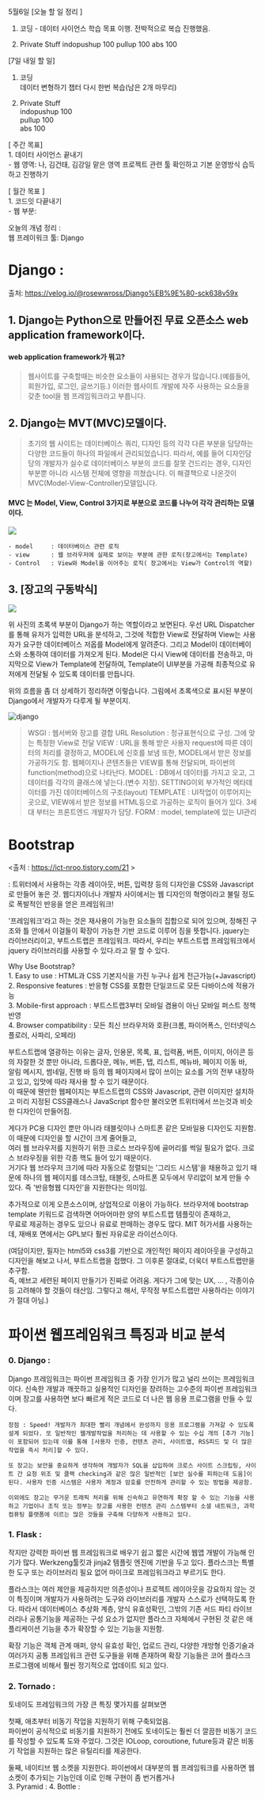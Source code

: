 5월6일 
[오늘 할 일 정리 ]

1. 코딩             - 데이터 사이언스 학습 목표 이행. 전박적으로 복습 진행했음.

2. Private Stuff
                    indopushup 100
                    pullup 100
                    abs   100




[7일 내일 할 일]    

1. 코딩     
                데이터 변형하기 챕터 다시 한번 복습(남은 2개 마무리)    

2. Private Stuff    
                    indopushup 100  
                    pullup 100  
                    abs   100   



[ 주간 목표]    
        1. 데이터 사이언스 끝내기       
            - 웹 영역: 나, 김건태, 김강일 맡은 영역 프로젝트 관련 툴 확인하고 기본 운영방식 습득하고 진행하기       



[ 월간 목표 ]       
        1.  코드잇 다끝내기         
            - 웹 부분:      


오늘의 개념 정리 :  
    웹 프레이워크 툴: Django    





# Django :  
출처: https://velog.io/@rosewwross/Django%EB%9E%80-sck638v59x

## 1. Django는 Python으로 만들어진 무료 오픈소스 web application framework이다.         
#### web application framework가 뭐고?

> 웹사이트를 구축할때는 비슷한 요소들이 사용되는 경우가 많습니다.(예를들어, 회원가입, 로그인, 글쓰기등.) 이러한 웹사이트 개발에 자주 사용하는 요소들을 갖춘 tool을 웹 프레임워크라고 부릅니다. 


## 2. Django는 MVT(MVC)모델이다.        

> 초기의 웹 사이트는 데이터베이스 쿼리, 디자인 등의 각각 다른 부분을 담당하는 다양한 코드들이 하나의 파일에서 
관리되었습니다. 따라서, 예를 들어 디자인담당의 개발자가 실수로 데이터베이스 부분의 코드를 잘못 건드리는 경우, 디자인 부분뿐 아니라 시스템 전체에 영향을 끼쳤습니다. 이 해결책으로 나온것이 MVC(Model-View-Controller)모델입니다. 

#### MVC 는 Model, View, Control 3가지로 부분으로 코드를 나누어 각각 관리하는 모델이다.     

![](https://media.vlpt.us/post-images/rosewwross/25c8aee0-44c0-11ea-88c3-ff63fd21259a/image.png)

    - model     : 데이터베이스 관련 로직
    - view      : 웹 브라우저에 실제로 보이는 부분에 관한 로직(장고에서는 Template)
    - Control   : View와 Model을 이어주는 로직( 장고에서는 View가 Control의 역할)


## 3. [장고의 구동박식]
    
![](https://media.vlpt.us/post-images/rosewwross/74f7df80-44c1-11ea-abd8-615fe26b63cd/image.png)

위 사진의 초록색 부분이 Django가 하는 역할이라고 보면된다. 우선 URL Dispatcher를 통해 유저가 입력한 URL을 분석하고, 그것에 적합한 View로 전달하며 View는 사용자가 요구한 데이터베이스 저옵를 Model에게 알려준다. 그리고 Model이 데이터베이스와 소통하여 데이터를 가져오게 된다. Model은 다시 View에 데이터를 전송하고, 마지막으로 View가 Template에 전달하여, Template이 UI부분을 가공해 최종적으로 유저에게 전달될 수 있도록 데이터를 만듭니다. 

위의 흐름을 좀 더 상세하기 정리하면 이렇습니다. 
그림에서 초록색으로 표시된 부분이 Django에서 개발자가 다루게 될 부분이지. 

![](https://media.vlpt.us/post-images/rosewwross/96fbf3e0-44c2-11ea-bde5-b1499c9eeb90/image.png "django")

> WSGI              : 웹서버와 장고를 결합
> URL Resolution    : 정규표현식으로 구성. 그에 맞는 특정한 View로 전달
> VIEW              : URL을 통해 받은 사용자 request에 따른 데이터의 처리를 결정하고, MODEL에 신호를 보냄 또한, MODEL에서 받은 정보를 가공하기도 함. 웹페이지나 콘텐츠들은 VIEW를 통해 전달되며, 파이썬의 function(method)으로 나타난다. 
> MODEL             : DB에서 데이터를 가지고 오고, 그 데이터를 각각의 클래스에 넣는다.(변수 지정). SETTING이외 부가적인 메타데이터를 가진 데이터베이스의 구조(layout)
> TEMPLATE          : UI작업이 이루어지는 곳으로, VIEW에서 받은 정보를 HTML등으로 가공하는 로직이 들어가 있다. 3세대 부터는 프론트엔드 개발자가 담당. 
> FORM              :  model, template에 있는 UI관리






# Bootstrap 

<출처 : https://ict-nroo.tistory.com/21 > 

: 트위터에서 사용하는 각종 레이아웃, 버튼, 입력창 등의 디자인을 CSS와 Javascript로 만들어 놓은 것.
웹디자이너나 개발자 사이에서는 웹 디자인의 혁명이라고 불릴 정도로 폭발적인 반응을 얻은 프레임워크!

'프레임워크'라고 하는 것은 재사용이 가능한 요소들의 집합으로 되어 있으며, 정해진 구조와 틀 안에서 이걸들이 확장이 
가능한 기반 코드로 이루어 짐을 뜻합니다. jquery는 라이브러리이고, 부트스트랩은 프레임워크. 
따라서, 우리는 부트스트랩 프레임워크에서 jquery 라이브러리를 사용할 수 있다.라고 말 할 수 있다.     

Why Use Bootstrap?      
                    1. Easy to use              : HTML과 CSS 기본지식을 가진 누구나 쉽게 전근가능(+Javascript)      
                    2. Responsive features      : 반응형 CSS를 포함한 단일코드로 모든 다바이스에 적용가능       
                    3. Mobile-first approach    : 부트스트랩3부터 모바일 겸용이 아닌 모바일 퍼스트 정책 반영    
                    4. Browser compatibility    : 모든 최신 브라우저와 호환(크롬, 파이어폭스, 인터넷익스플로러, 사파리, 오페라) 


부트스트랩에 열광하는 이유는 글자, 인용문, 목록, 표, 입력폼, 버튼, 이미지, 아이콘 등의 자잘한 것 뿐만 아니라, 드롭다운, 메뉴, 버튼, 탭, 리스트, 메뉴바, 페이지 이동 바,     
알림 메시지, 썸네일, 진행 바 등의 웹 페이지에서 많이 쓰이는 요소를 거의 전부 내장하고 있고, 입맛에 따라 재사용 할 수 있기 때문이다.     
이 때문에 웬만한 웹페이지는 부트스트랩의 CSS와 Javascript, 관련 이미지만 설치하고 미리 지정된 CSS클래스나 JavaScript 함수만 불러오면 트위터에서 쓰는것과 비슷한 디자인이 만들어짐.  

게다가 PC용 디자인 뿐만 아니라 태블릿이나 스마트폰 같은 모바일용 디자인도 지원함. 이 때문에 디자인을 할 시간이 크게 줄어들고,   
여러 웹 브라우저를 지원하기 위한 크로스 브라우징에 골머리를 썩일 필요가 없다. 크로스 브라우징을 위한 각종 핵도 들어 있기 때문이다.  
거기다 웹 브라우저 크기에 따라 자동으로 정렬되는 '그리드 시스템'을 채용하고 있기 때문에 하나의 웹 페이지를 데스크탑, 태블릿, 스마트폰 모두에서 무리없이 보게 만들 수 있다. 즉 '반응형웹 디자인'을 지원한다는 의미임.    

추가적으로 이게 오픈소스이며, 상업적으로 이용이 가능하다. 브라우저에 bootstrap template 키워드로 검색하면 어마어마한 양의 부트스트랩 템플릿이 존재하고,     
무료로 제공하는 경우도 있으나 유료로 판매하는 경우도 많다. MIT 허가서를 사용하는데, 재배포 면에서는 GPL보다 훨씬 자유로운 라이선스이다.     

(여담이지만, 필자는 html5와 css3를 기반으로 개인적인 페이지 레이아웃을 구성하고 디자인을 해보고 나서, 부트스트랩을 접했다. 그 이후론 절대로, 더욱더 부트스트랩만을 추구함.  
즉, 예브고 세련된 페이지 만들기가 진짜로 어려움. 게다가 그에 맞는 UX, ... , 각종이슈등 고려해야 할 것들이 태산임. 그렇다고 해서, 무작정 부트스트랩만 사용하라는 이야기가 절대 아님.)    


#  파이썬 웹프레임워크 특징과 비교 분석

### 0. Django   :   
Django 프레임워크는 파이썬 프레임워크 중 가장 인기가 많고 널리 쓰이는 프레임워크이다. 신속한 개발과 깨끗하고 실용적인 디자인을 장려하는 고수준의 파이썬 프레임워크이며 장고를 사용하면 보다 빠르게 적은 코드로 더 나은 웹 응용 프로그램을 만들 수 있다. 

    장점 : Speed! 개발자가 최대한 빨리 개념에서 완성까지 응용 프로그램을 가져갈 수 있도록 설계 되었다. 또 일반적인 웹개발작업을 처리하는 데 사용할 수 있는 수십 개의 [추가 기능]이 포함되어 있는데 이를 통해 [사용자 인증, 컨텐츠 관리, 사이트맵, RSS피드 및 더 많은 작업을 즉시 처리]할 수 있다.

    또 장고는 보안을 중요하게 생각하여 개발자가 SQL을 삽입하여 크로스 사이트 스크립팅, 사이트 간 요청 위조 및 클랙 checking과 같은 많은 일반적인 [보안 실수를 피하는데 도움]이 된다. 사용자 인증 시스템은 사용자 계정과 암호를 안전하게 관리할 수 있는 방법을 제공함.   

    이외에도 장고는 무거운 트래픽 처리를 위해 신속하고 유연하게 확장 할 수 있는 기능을 사용하고 기업이나 조직 또는 정부는 장고를 사용한 컨텐츠 관리 스스템부터 소셜 네트워크, 과학 컴퓨팅 플랫폼에 이르는 많은 것들을 구축해 다양하게 사용하고 있다.    

### 1. Flask    :       
작지만 강력한 파이썬 웹 프레임워크로 배우기 쉽고 짧은 시간에 웹앱 개발이 가능해 인기가 많다. Werkzeng툴킷과 jinja2 템플릿 엔진에 기반을 두고 있다. 플라스크는 특별한 도구 또는 라이브러리 필요 없어 마이크로 프레임워크라고 부르기도 한다.    

플라스크는 여러 제안을 제공하지만 의존성이나 프로젝트 레이아웃을 강요하지 않는 것이 특징이며 개발자가 사용하려는 도구와 라이브러리를 개발자 스스로가 선택하도록 한다. 따라서 데이터베이스 추상화 계층, 양식 유효성확인, 그밖의 기존 서드 파티 라이브러리나 공통기능을 제공하는 구성 요소가 없지만 플라스크 자체에서 구현된 것 같은 애플리케이션 기능을 추가 확장할 수 있는 기능을 지원함. 

확장 기능은 객체 관계 매퍼, 양식 유효성 확인, 업로드 관리, 다양한 개방형 인증기술과 여러가지 공통 프레임워크 관련 도구들을 위해 존재하며 확장 기능들은 코어 플라스크 프로그램에 비해서 훨씬 정기적으로 업데이트 되고 있다.        
    
### 2. Tornado  :   
 토네이도 프레임워크의 가장 큰 특징 몇가지를 살펴보면 
    
 첫째, 애초부터 비동기 작업을 지원하기 위해 구축되었음.     
 파이썬이 공식적으로 비동기를 지원하기 전에도 토네이도는 훨씬 더 깔끔한 비동기 코드를 작성할 수 있도록 도와 주었다. 그것은 IOLoop, coroutione, future등과 같은 비동기 작업을 지원하는 많은 유틸리티를 제공한다. 
    
 둘째, 네이티브 웹 소켓을 지원한다. 파이썬에서 대부분의 웹 프레임워크를 사용하면 웹 소켓이 추가되는 기능인데 이로 인해 구현이 좀 번거롭거나  
3. Pyramid  : 
4. Bottle   : 